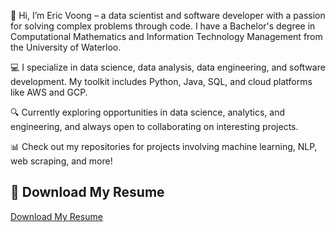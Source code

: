 👋 Hi, I’m Eric Voong – a data scientist and software developer with a passion for solving complex problems through code. I have a Bachelor's degree in Computational Mathematics and Information Technology Management from the University of Waterloo.

💻 I specialize in data science, data analysis, data engineering, and software development. My toolkit includes Python, Java, SQL, and cloud platforms like AWS and GCP.

🔍 Currently exploring opportunities in data science, analytics, and engineering, and always open to collaborating on interesting projects.

📊 Check out my repositories for projects involving machine learning, NLP, web scraping, and more!

## 📄 Download My Resume
[Download My Resume](Eric_Voong_Resume.pdf)
